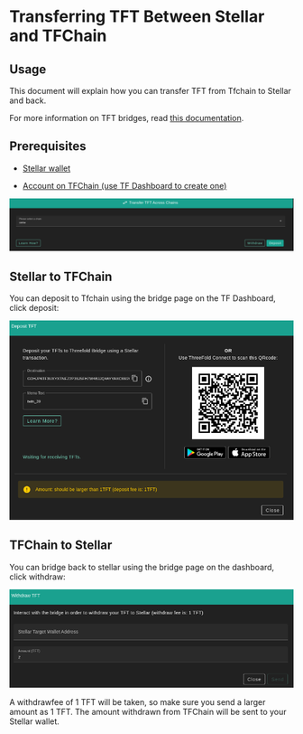 <h1> Transferring TFT Between Stellar and TFChain</h1>



## Usage

This document will explain how you can transfer TFT from Tfchain to Stellar and back.

For more information on TFT bridges, read [this documentation](../threefold_token/tft_bridges/tft_bridges.md).

## Prerequisites

- [Stellar wallet](../threefold_token/storing_tft/storing_tft.md)

- [Account on TFChain (use TF Dashboard to create one)](../dashboard/wallet_connector.md)

![](./img/bridge.png)

## Stellar to TFChain

You can deposit to Tfchain using the bridge page on the TF Dashboard, click deposit:

![bridge](./img/bridge_deposit.png)

## TFChain to Stellar

You can bridge back to stellar using the bridge page on the dashboard, click withdraw:

![withdraw](./img/bridge_withdraw.png)

A withdrawfee of 1 TFT will be taken, so make sure you send a larger amount as 1 TFT.
The amount withdrawn from TFChain will be sent to your Stellar wallet.
